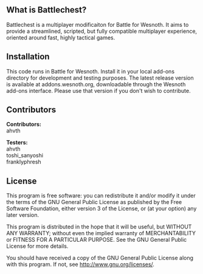 ## What is Battlechest?

Battlechest is a multiplayer modificaiton for Battle for Wesnoth. It aims to provide a streamlined, scripted, but fully compatible multiplayer experience, oriented around fast, highly tactical games.

## Installation

This code runs in Battle for Wesnoth. Install it in your local add-ons directory for development and testing purposes. The latest release version is available at addons.wesnoth.org, downloadable through the Wesnoth add-ons interface. Please use that version if you don't wish to contribute.

## Contributors

**Contributors:**  
ahvth

**Testers:**  
ahvth  
toshi_sanyoshi  
franklyphresh  

## License

This program is free software: you can redistribute it and/or modify it under the terms of the GNU General Public License as published by the Free Software Foundation, either version 3 of the License, or (at your option) any later version.

This program is distributed in the hope that it will be useful, but WITHOUT ANY WARRANTY; without even the implied warranty of MERCHANTABILITY or FITNESS FOR A PARTICULAR PURPOSE. See the GNU General Public License for more details.

You should have received a copy of the GNU General Public License along with this program. If not, see http://www.gnu.org/licenses/.
